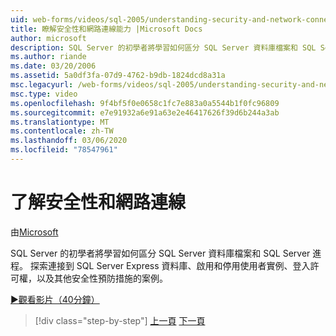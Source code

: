 ```yaml
---
uid: web-forms/videos/sql-2005/understanding-security-and-network-connectivity
title: 瞭解安全性和網路連線能力 |Microsoft Docs
author: microsoft
description: SQL Server 的初學者將學習如何區分 SQL Server 資料庫檔案和 SQL Server 進程。 探索連接到 SQL Server E 的案例 。
ms.author: riande
ms.date: 03/20/2006
ms.assetid: 5a0df3fa-07d9-4762-b9db-1824dcd8a31a
msc.legacyurl: /web-forms/videos/sql-2005/understanding-security-and-network-connectivity
msc.type: video
ms.openlocfilehash: 9f4bf5f0e0658c1fc7e883a0a5544b1f0fc96809
ms.sourcegitcommit: e7e91932a6e91a63e2e46417626f39d6b244a3ab
ms.translationtype: MT
ms.contentlocale: zh-TW
ms.lasthandoff: 03/06/2020
ms.locfileid: "78547961"
---
```

# <a name="understanding-security-and-network-connectivity"></a>了解安全性和網路連線

由[Microsoft](https://github.com/microsoft)

SQL Server 的初學者將學習如何區分 SQL Server 資料庫檔案和 SQL Server 進程。 探索連接到 SQL Server Express 資料庫、啟用和停用使用者實例、登入許可權，以及其他安全性預防措施的案例。

[&#9654;觀看影片（40分鐘）](https://channel9.msdn.com/Blogs/ASP-NET-Site-Videos/understanding-security-and-network-connectivity)

> [!div class="step-by-step"]
> [上一頁](more-structured-query-language.md)
> [下一頁](connecting-your-web-application-to-sql-server-2005-express-edition.md)
